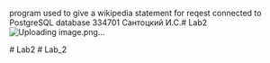 program used to give a wikipedia statement for reqest
connected to PostgreSQL database
334701
Сантоцкий И.С.#   L a b 2 
 
![Uploading image.png…]()

 
#   L a b 2  
 #   L a b _ 2  
 